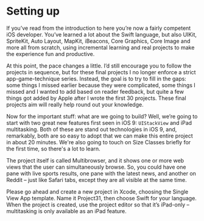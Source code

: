 # Setting up

If you’ve read from the introduction to here you’re now a fairly competent iOS developer. You’ve learned a lot about the Swift language, but also UIKit, SpriteKit, Auto Layout, MapKit, iBeacons, Core Graphics, Core Image and more all from scratch, using incremental learning and real projects to make the experience fun and productive.

At this point, the pace changes a little. I’d still encourage you to follow the projects in sequence, but for these final projects I no longer enforce a strict app-game-technique series. Instead, the goal is to try to fill in the gaps: some things I missed earlier because they were complicated, some things I missed and I wanted to add based on reader feedback, but quite a few things got added by Apple after I wrote the first 30 projects. These final projects aim will really help round out your knowledge.

Now for the important stuff: what are we going to build? Well, we’re going to start with two great new features first seen in iOS 9: `UIStackView` and iPad multitasking. Both of these are stand out technologies in iOS 9, and, remarkably, both are so easy to adopt that we can make this entire project in about 20 minutes. We're also going to touch on Size Classes briefly for the first time, so there's a lot to learn.

The project itself is called Multibrowser, and it shows one or more web views that the user can simultaneously browse. So, you could have one pane with live sports results, one pane with the latest news, and another on Reddit – just like Safari tabs, except they are all visible at the same time.

Please go ahead and create a new project in Xcode, choosing the Single View App template. Name it Project31, then choose Swift for your language. When the project is created, use the project editor so that it’s iPad-only – multitasking is only available as an iPad feature.
